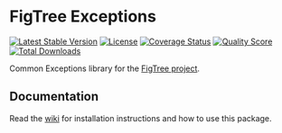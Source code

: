 # FigTree Exceptions

[![Latest Stable Version](https://img.shields.io/packagist/v/figtree-php/exceptions)](https://packagist.org/packages/figtree-php/exceptions)
[![License](https://img.shields.io/packagist/l/figtree-php/exceptions)](https://packagist.org/packages/figtree-php/exceptions)
[![Coverage Status](https://img.shields.io/scrutinizer/coverage/g/figtree-php/exceptions.svg?style=flat-square)](https://scrutinizer-ci.com/g/figtree-php/exceptions/code-structure)
[![Quality Score](https://img.shields.io/scrutinizer/g/figtree-php/exceptions.svg?style=flat-square)](https://scrutinizer-ci.com/g/figtree-php/exceptions)
[![Total Downloads](https://img.shields.io/packagist/dt/figtree-php/exceptions)](https://packagist.org/packages/figtree-php/exceptions)

Common Exceptions library for the
[FigTree project](https://github.com/figtree-php).

## Documentation

Read the [wiki](https://github.com/figtree-php/exceptions/wiki) for
installation instructions and how to use this package.
